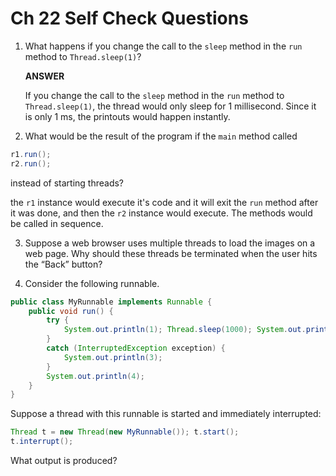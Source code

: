 # Ch 22 Self Check Questions

1. What happens if you change the call to the `sleep` method in the `run` method to `Thread.sleep(1)`?
   
   **ANSWER**
   
   If you change the call to the `sleep` method in the `run` method to `Thread.sleep(1)`, the thread would only sleep for 1 millisecond. Since it is only 1 ms, the printouts would happen instantly.   

2. What would be the result of the program if the `main` method called
```java
r1.run();
r2.run();
```  
   instead of starting threads?   

   the `r1` instance would execute it's code and it will exit the `run` method after it was done, and then the `r2` instance would execute. The methods would be called in sequence.   

3. Suppose a web browser uses multiple threads to load the images on a web page. Why should these threads be terminated when the user hits the “Back” button?



4. Consider the following runnable.
```java
public class MyRunnable implements Runnable {
    public void run() {
        try {
            System.out.println(1); Thread.sleep(1000); System.out.println(2);
        }
        catch (InterruptedException exception) {
            System.out.println(3);
        }
        System.out.println(4);
    }
}
```
Suppose a thread with this runnable is started and immediately interrupted:
```java
Thread t = new Thread(new MyRunnable()); t.start();
t.interrupt();
```
What output is produced?